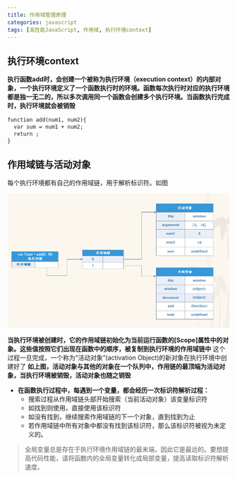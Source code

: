 ```yaml
---
title: 作用域管理原理
categories: javascript
tags: [高性能JavaScript, 作用域, 执行环境context]
---
```


## 执行环境context

**执行函数add时，会创建一个被称为执行环境（execution context）的内部对象，一个执行环境定义了一个函数执行时的环境。函数每次执行时对应的执行环境都是独一无二的，所以多次调用同一个函数会创建多个执行环境。当函数执行完成时，执行环境就会被销毁**

```
function add(num1, num2){
  var sum = num1 + num2;
  return ;
}
```

## 作用域链与活动对象

每个执行环境都有自己的作用域链，用于解析标识符。如图

![](/assets/activationObject.png)

**当执行环境被创建时，它的作用域链初始化为当前运行函数的[Scope]属性中的对象。这些值按照它们出现在函数中的顺序，被复制到执行环境的作用域链中**
这个过程一旦完成，一个称为“活动对象”(activation Object)的新对象在执行环境中创建好了
**如上图，活动对象与其他的对象在一个队列中，作用链的最顶端为活动对象，当执行环境被销毁，活动对象也随之销毁**
- **在函数执行过程中，每遇到一个变量，都会经历一次标识符解析过程：**
  - 搜索过程从作用域链头部开始搜索（当前活动对象）该变量标识符
  - 如找到则使用，直接使用该标识符
  - 如没有找到，继续搜索作用域链的下一个对象，直到找到为止
  - 若作用域链中所有对象中都没有找到该标识符，那么该标识符被视为未定义的。

> 全局变量总是存在于执行环境作用域链的最末端，因此它是最远的。要想提高代码性能，请将函数内的全局变量转化成局部变量，提高读取标识符解析速度。





